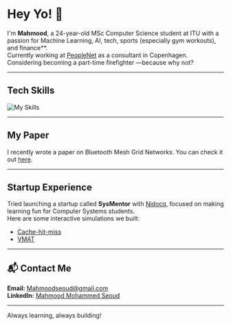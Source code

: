 # Hey Yo! 👋  
I'm **Mahmood**, a 24-year-old MSc Computer Science student at ITU with a passion for Machine Learning, AI, tech, sports (especially gym workouts), and finance**.  
Currently working at [PeopleNet](https://peoplenet.dk/) as a consultant in Copenhagen.  
Considering becoming a part-time firefighter —because why not?  

---

## Tech Skills  
![My Skills](https://skillicons.dev/icons?i=c,python,js,ts,react,html,css,dotnet,powershell,postgresql,azure,git,neovim)

---

## My Paper  
I recently wrote a paper on Bluetooth Mesh Grid Networks. You can check it out [here](https://easychair.org/publications/paper/Gv4N).  

---

## Startup Experience  
Tried launching a startup called **SysMentor** with [Nidocq](https://github.com/Nidocq), focused on making learning fun for Computer Systems students.  
Here are some interactive simulations we built:  
- [Cache-hit-miss](https://github.com/MahmoodSeoud/cache-hit-miss)  
- [VMAT](https://github.com/MahmoodSeoud/VMAT)  

---

## 📬 Contact Me  
**Email:** [Mahmoodseoud@gmail.com](mailto:Mahmoodseoud@gmail.com)  
**LinkedIn:** [Mahmood Mohammed Seoud](https://www.linkedin.com/in/mahmoodmohammedseoud)  

---

Always learning, always building!
